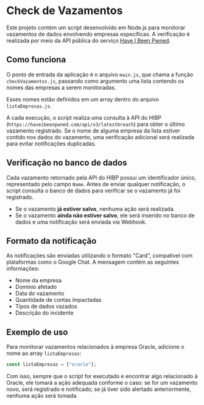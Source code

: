 # Check de Vazamentos

Este projeto contém um script desenvolvido em Node.js para monitorar vazamentos de dados envolvendo empresas específicas. A verificação é realizada por meio da API pública do serviço [Have I Been Pwned](https://haveibeenpwned.com/).

## Como funciona

O ponto de entrada da aplicação é o arquivo `main.js`, que chama a função `checkVazamentos.js`, passando como argumento uma lista contendo os nomes das empresas a serem monitoradas.

Esses nomes estão definidos em um array dentro do arquivo `listaEmpresas.js`.

A cada execução, o script realiza uma consulta à API do HIBP (`https://haveibeenpwned.com/api/v3/latestbreach`) para obter o último vazamento registrado. Se o nome de alguma empresa da lista estiver contido nos dados do vazamento, uma verificação adicional será realizada para evitar notificações duplicadas.

## Verificação no banco de dados

Cada vazamento retornado pela API do HIBP possui um identificador único, representado pelo campo `Name`. Antes de enviar qualquer notificação, o script consulta o banco de dados para verificar se o vazamento já foi registrado.

- Se o vazamento **já estiver salvo**, nenhuma ação será realizada.
- Se o vazamento **ainda não estiver salvo**, ele será inserido no banco de dados e uma notificação será enviada via Webhook.

## Formato da notificação

As notificações são enviadas utilizando o formato "Card", compatível com plataformas como o Google Chat. A mensagem contém as seguintes informações:

- Nome da empresa
- Domínio afetado
- Data do vazamento
- Quantidade de contas impactadas
- Tipos de dados vazados
- Descrição do incidente

## Exemplo de uso

Para monitorar vazamentos relacionados à empresa Oracle, adicione o nome ao array `listaEmpresas`:

```javascript
const listaEmpresas = ["oracle"];
```

Com isso, sempre que o script for executado e encontrar algo relacionado à Oracle, ele tomará a ação adequada conforme o caso: se for um vazamento novo, será registrado e notificado; se já tiver sido alertado anteriormente, nenhuma ação será tomada.
